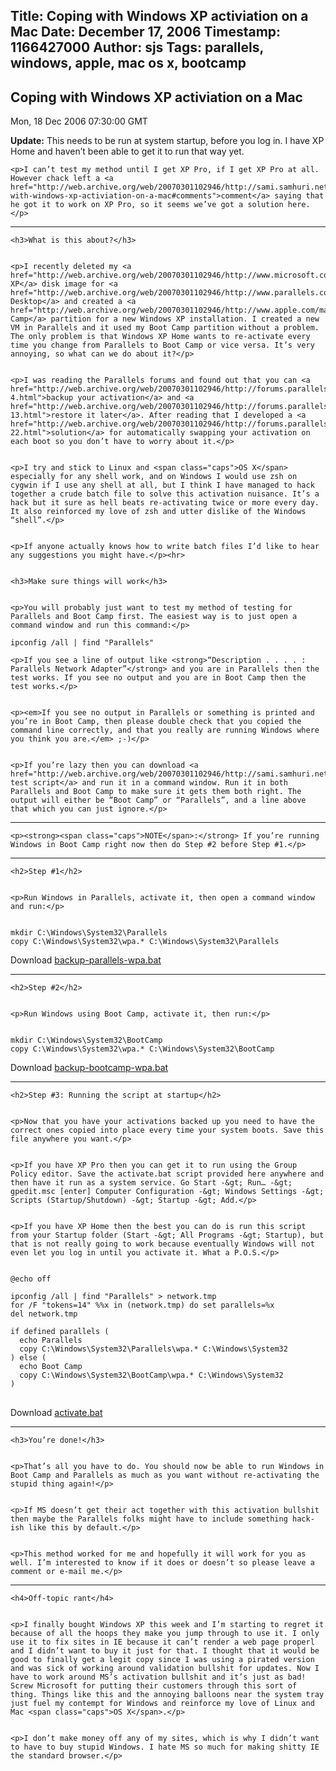 Title: Coping with Windows XP activiation on a Mac
Date: December 17, 2006
Timestamp: 1166427000
Author: sjs
Tags: parallels, windows, apple, mac os x, bootcamp
----


  <a href="http://web.archive.org/web/20070301102946/http://sami.samhuri.net/admin/content/edit/1003" class="admintools" id="admin_article" style="display: none;">edit</a>
  <h2>Coping with Windows XP activiation on a Mac</h2>
  <p class="auth"><!-- Posted by <a href="mailto:sjs@uvic.ca">Sami Jensen Samhuri</a> -->
  <span class="typo_date" title="Mon, 18 Dec 2006 07:30:00 GMT">Mon, 18 Dec 2006 07:30:00 GMT</span></p>
  <p><strong>Update:</strong> This needs to be run at system startup, before you log in. I have XP Home and haven’t been able to get it to run that way yet.</p>


	<p>I can’t test my method until I get XP Pro, if I get XP Pro at all. However chack left a <a href="http://web.archive.org/web/20070301102946/http://sami.samhuri.net/articles/2006/12/17/coping-with-windows-xp-activiation-on-a-mac#comments">comment</a> saying that he got it to work on XP Pro, so it seems we’ve got a solution here.</p>


<hr>


	<h3>What is this about?</h3>


	<p>I recently deleted my <a href="http://web.archive.org/web/20070301102946/http://www.microsoft.com/windowsxp/default.mspx">Windows XP</a> disk image for <a href="http://web.archive.org/web/20070301102946/http://www.parallels.com/en/products/workstation/mac/">Parallels Desktop</a> and created a <a href="http://web.archive.org/web/20070301102946/http://www.apple.com/macosx/bootcamp/">Boot Camp</a> partition for a new Windows XP installation. I created a new VM in Parallels and it used my Boot Camp partition without a problem. The only problem is that Windows XP Home wants to re-activate every time you change from Parallels to Boot Camp or vice versa. It’s very annoying, so what can we do about it?</p>


	<p>I was reading the Parallels forums and found out that you can <a href="http://web.archive.org/web/20070301102946/http://forums.parallels.com/post30939-4.html">backup your activation</a> and <a href="http://web.archive.org/web/20070301102946/http://forums.parallels.com/post32573-13.html">restore it later</a>. After reading that I developed a <a href="http://web.archive.org/web/20070301102946/http://forums.parallels.com/post33487-22.html">solution</a> for automatically swapping your activation on each boot so you don’t have to worry about it.</p>


	<p>I try and stick to Linux and <span class="caps">OS X</span> especially for any shell work, and on Windows I would use zsh on cygwin if I use any shell at all, but I think I have managed to hack together a crude batch file to solve this activation nuisance. It’s a hack but it sure as hell beats re-activating twice or more every day. It also reinforced my love of zsh and utter dislike of the Windows “shell”.</p>


	<p>If anyone actually knows how to write batch files I’d like to hear any suggestions you might have.</p><hr>


	<h3>Make sure things will work</h3>


	<p>You will probably just want to test my method of testing for Parallels and Boot Camp first. The easiest way is to just open a command window and run this command:</p>


<pre><code>ipconfig /all | find "Parallels"</code></pre>

	<p>If you see a line of output like <strong>“Description . . . . : Parallels Network Adapter”</strong> and you are in Parallels then the test works. If you see no output and you are in Boot Camp then the test works.</p>


	<p><em>If you see no output in Parallels or something is printed and you’re in Boot Camp, then please double check that you copied the command line correctly, and that you really are running Windows where you think you are.</em> ;-)</p>


	<p>If you’re lazy then you can download <a href="http://web.archive.org/web/20070301102946/http://sami.samhuri.net/files/parallels/test.bat">this test script</a> and run it in a command window. Run it in both Parallels and Boot Camp to make sure it gets them both right. The output will either be “Boot Camp” or “Parallels”, and a line above that which you can just ignore.</p>


<hr>


	<p><strong><span class="caps">NOTE</span>:</strong> If you’re running Windows in Boot Camp right now then do Step #2 before Step #1.</p>


<hr>


	<h2>Step #1</h2>


	<p>Run Windows in Parallels, activate it, then open a command window and run:</p>


<pre><code>
mkdir C:\Windows\System32\Parallels
copy C:\Windows\System32\wpa.* C:\Windows\System32\Parallels
</code></pre>
Download <a href="http://web.archive.org/web/20070301102946/http://sami.samhuri.net/files/parallels/backup-parallels-wpa.bat">backup-parallels-wpa.bat</a>

<hr>


	<h2>Step #2</h2>


	<p>Run Windows using Boot Camp, activate it, then run:</p>


<pre><code>
mkdir C:\Windows\System32\BootCamp
copy C:\Windows\System32\wpa.* C:\Windows\System32\BootCamp
</code></pre>
Download <a href="http://web.archive.org/web/20070301102946/http://sami.samhuri.net/files/parallels/backup-bootcamp-wpa.bat">backup-bootcamp-wpa.bat</a>

<hr>


	<h2>Step #3: Running the script at startup</h2>


	<p>Now that you have your activations backed up you need to have the correct ones copied into place every time your system boots. Save this file anywhere you want.</p>


	<p>If you have XP Pro then you can get it to run using the Group Policy editor. Save the activate.bat script provided here anywhere and then have it run as a system service. Go Start -&gt; Run… -&gt; gpedit.msc [enter] Computer Configuration -&gt; Windows Settings -&gt; Scripts (Startup/Shutdown) -&gt; Startup -&gt; Add.</p>


	<p>If you have XP Home then the best you can do is run this script from your Startup folder (Start -&gt; All Programs -&gt; Startup), but that is not really going to work because eventually Windows will not even let you log in until you activate it. What a P.O.S.</p>


<pre><code>
@echo off

ipconfig /all | find "Parallels" &gt; network.tmp
for /F "tokens=14" %%x in (network.tmp) do set parallels=%x
del network.tmp

if defined parallels (
  echo Parallels
  copy C:\Windows\System32\Parallels\wpa.* C:\Windows\System32
) else (
  echo Boot Camp
  copy C:\Windows\System32\BootCamp\wpa.* C:\Windows\System32
)
</code>
</pre>
Download <a href="http://web.archive.org/web/20070301102946/http://sami.samhuri.net/files/parallels/activate.bat">activate.bat</a>

<hr>


	<h3>You’re done!</h3>


	<p>That’s all you have to do. You should now be able to run Windows in Boot Camp and Parallels as much as you want without re-activating the stupid thing again!</p>


	<p>If MS doesn’t get their act together with this activation bullshit then maybe the Parallels folks might have to include something hack-ish like this by default.</p>


	<p>This method worked for me and hopefully it will work for you as well. I’m interested to know if it does or doesn’t so please leave a comment or e-mail me.</p>


<hr>


	<h4>Off-topic rant</h4>


	<p>I finally bought Windows XP this week and I’m starting to regret it because of all the hoops they make you jump through to use it. I only use it to fix sites in IE because it can’t render a web page properl and I didn’t want to buy it just for that. I thought that it would be good to finally get a legit copy since I was using a pirated version and was sick of working around validation bullshit for updates. Now I have to work around MS’s activation bullshit and it’s just as bad! Screw Microsoft for putting their customers through this sort of thing. Things like this and the annoying balloons near the system tray just fuel my contempt for Windows and reinforce my love of Linux and Mac <span class="caps">OS X</span>.</p>


	<p>I don’t make money off any of my sites, which is why I didn’t want to have to buy stupid Windows. I hate MS so much for making shitty IE the standard browser.</p>

